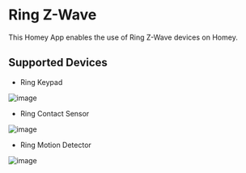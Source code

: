 # Ring Z-Wave

This Homey App enables the use of Ring Z-Wave devices on Homey.

## Supported Devices

* Ring Keypad

![image][ringkeypad]

* Ring Contact Sensor

![image][ringcontactsensor]

* Ring Motion Detector

![image][ringmotiondetector]

[ringkeypad]: https://github.com/daneedk/com.ring.zwave/blob/02f3260315e14636d8acbf7fa2ab0d074381d0d7/drivers/4AK1E9-0EU0/assets/images/small.jpg
[ringcontactsensor]: https://github.com/daneedk/com.ring.zwave/blob/ab3e029bdf0ccb7a31b946cd98359732f33c65f6/drivers/4SDAE9-0EU0/assets/images/small.jpg
[ringmotiondetector]: https://github.com/daneedk/com.ring.zwave/blob/ab3e029bdf0ccb7a31b946cd98359732f33c65f6/drivers/4SPAE9-0EU0/assets/images/small.jpg